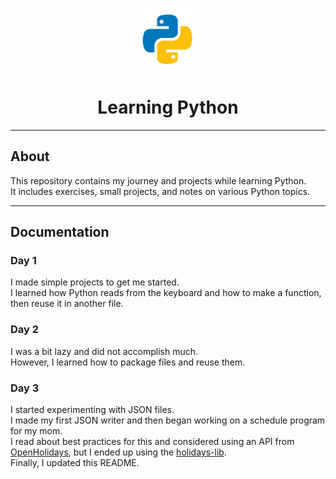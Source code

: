 <p align="center">
  <img src="pylogo.png" alt="Python Logo" width="100"/>
</p>

<h1 align="center">Learning Python</h1>

---

## About

This repository contains my journey and projects while learning Python.  
It includes exercises, small projects, and notes on various Python topics.

---

## Documentation

### Day 1
I made simple projects to get me started.  
I learned how Python reads from the keyboard and how to make a function, then reuse it in another file.

### Day 2
I was a bit lazy and did not accomplish much.  
However, I learned how to package files and reuse them.

### Day 3
I started experimenting with JSON files.  
I made my first JSON writer and then began working on a schedule program for my mom.  
I read about best practices for this and considered using an API from [OpenHolidays](https://www.openholidaysapi.org/en/ "Go to Open Holidays API Page"), but I ended up using the [holidays-lib](https://pypi.org/project/holidays/ "Go to PyPi.org").  
Finally, I updated this README.
